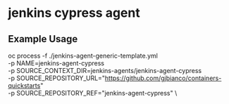# jenkins cypress agent

## Example Usage

oc process -f ./jenkins-agent-generic-template.yml \
    -p NAME=jenkins-agent-cypress \
    -p SOURCE_CONTEXT_DIR=jenkins-agents/jenkins-agent-cypress \
    -p SOURCE_REPOSITORY_URL="https://github.com/gjbianco/containers-quickstarts" \
    -p SOURCE_REPOSITORY_REF="jenkins-agent-cypress" \
